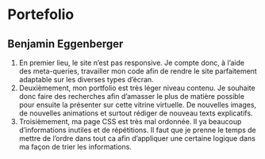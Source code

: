 # Portefolio
## Benjamin Eggenberger

1. En premier lieu, le site n’est pas responsive. Je compte donc, à l’aide des meta-queries, travailler mon code afin de rendre le site parfaitement adaptable sur les diverses types d’écran.
2. Deuxièmement, mon portfolio est très léger niveau contenu. Je souhaite donc faire des recherches afin d’amasser le plus de matière possible pour ensuite la présenter sur cette vitrine virtuelle. De nouvelles images, de nouvelles animations et surtout rédiger de nouveau texts explicatifs.
3. Troisièmement, ma page CSS est très mal ordonnée. Il ya beaucoup d’informations inutiles et de répétitions. Il faut que je prenne le temps de mettre de l’ordre dans tout ca afin d’appliquer une certaine logique dans ma façon de trier les informations.
